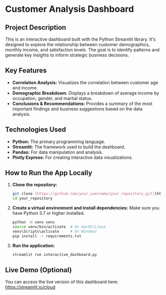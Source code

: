 # Customer Analysis Dashboard

## Project Description
This is an interactive dashboard built with the Python Streamlit library. It's designed to explore the relationship between customer demographics, monthly income, and satisfaction levels. The goal is to identify patterns and generate key insights to inform strategic business decisions.

## Key Features
* **Correlation Analysis:** Visualizes the correlation between customer age and income.
* **Demographic Breakdown:** Displays a breakdown of average income by occupation, gender, and marital status.
* **Conclusions & Recommendations:** Provides a summary of the most important findings and business suggestions based on the data analysis.

## Technologies Used
* **Python:** The primary programming language.
* **Streamlit:** The framework used to build the dashboard.
* **Pandas:** For data manipulation and analysis.
* **Plotly Express:** For creating interactive data visualizations.

## How to Run the App Locally

1.  **Clone the repository:**
    ```bash
    git clone [https://github.com/your_username/your_repository.git](https://github.com/your_username/your_repository.git)
    cd your_repository
    ```

2.  **Create a virtual environment and install dependencies:**
    Make sure you have Python 3.7 or higher installed.
    ```bash
    python -m venv venv
    source venv/bin/activate  # On macOS/Linux
    venv\Scripts\activate     # On Windows
    pip install -r requirements.txt
    ```

3.  **Run the application:**
    ```bash
    streamlit run interactive_dashboard.py
    ```

## Live Demo (Optional)
You can access the live version of this dashboard here:
https://streamlit.io/cloud
